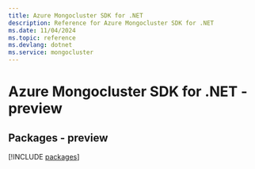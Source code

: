 ```yaml
---
title: Azure Mongocluster SDK for .NET
description: Reference for Azure Mongocluster SDK for .NET
ms.date: 11/04/2024
ms.topic: reference
ms.devlang: dotnet
ms.service: mongocluster
---
```

# Azure Mongocluster SDK for .NET - preview
## Packages - preview
[!INCLUDE [packages](mongocluster-index.md)]